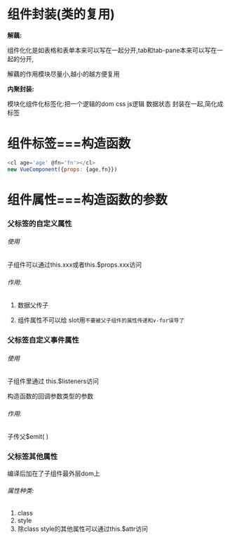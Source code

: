 
# 组件封装(类的复用)

**解藕:**

组件化化是如表格和表单本来可以写在一起分开,tab和tab-pane本来可以写在一起的分开,

解藕的作用模块尽量小,越小的越方便复用

**内聚封装:**

模块化组件化标签化:把一个逻辑的dom  css  js逻辑  数据状态 封装在一起,简化成标签

# 组件标签===构造函数
```javascript
<cl age='age' @fn='fn'></cl>
new VueComponent({props: {age,fn}})
```

#  组件属性===构造函数的参数

### 父标签的自定义属性

###### 使用

子组件可以通过this.xxx或者this.$props.xxx访问

###### 作用:

   1. 数据父传子  

   2. 组件属性不可以给 slot用`不要被父子组件的属性传递和v-for误导了`

### 父标签自定义事件属性

###### 使用

子组件里通过 this.$listeners访问

构造函数的回调参数类型的参数 

###### 作用:

子传父$emit( )

### 父标签其他属性

编译后加在了子组件最外层dom上

###### 属性种类:

1. class
2. style
3. 除class style的其他属性可以通过this.$attr访问